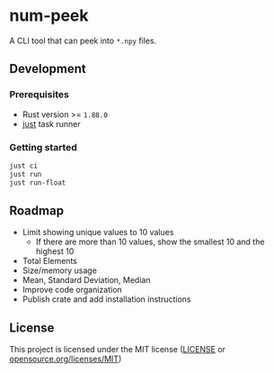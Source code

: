 # num-peek

A CLI tool that can peek into `*.npy` files.

## Development

### Prerequisites

- Rust version >= `1.88.0`
- [just](https://github.com/casey/just) task runner

### Getting started

```bash
just ci
just run
just run-float
```

## Roadmap

- Limit showing unique values to 10 values
  - If there are more than 10 values, show the smallest 10 and the highest 10
- Total Elements
- Size/memory usage
- Mean, Standard Deviation, Median
- Improve code organization
- Publish crate and add installation instructions

## License

This project is licensed under the MIT license ([LICENSE](LICENSE) or [opensource.org/licenses/MIT](https://opensource.org/licenses/MIT))
